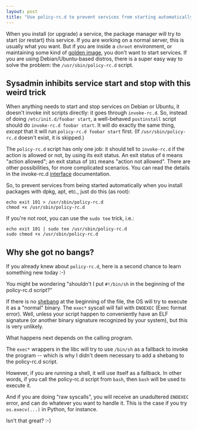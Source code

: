 ```yaml
---
layout: post
title: "Use policy-rc.d to prevent services from starting automatically"
---
```


When you install (or upgrade) a service, the package manager will try to
start (or restart) this service. If you are working on a normal server,
this is usually what you want. But if you are inside a `chroot` environment,
or maintaining some kind of [golden image], you don't want to start services.
If you are using Debian/Ubuntu-based distros, there is a super easy way
to solve the problem: the `/usr/sbin/policy-rc.d` script.


## Sysadmin inhibits service start and stop with this weird trick

When anything needs to start and stop services on Debian or Ubuntu, it
doesn't invoke init scripts directly: it goes through `invoke-rc.d`.
So, instead of doing `/etc/init.d/foobar start`, a well-behaved
`postinstall` script should do `invoke-rc.d foobar start`. It will
do exactly the same thing, *except* that it will run `policy-rc.d foobar
start` first. (If `/usr/sbin/policy-rc.d` doesn't exist, it is skipped.)

The `policy-rc.d` script has only one job: it should tell to `invoke-rc.d`
if the action is allowed or not, by using its exit status. An exit status
of `0` means "action allowed"; an exit status of `101` means "action not
allowed". There are other possibilities, for more complicated scenarios.
You can read the details in the invoke-rc.d [interface] documentation.

So, to prevent services from being started automatically when you install
packages with dpkg, apt, etc., just do this (as root):

    echo exit 101 > /usr/sbin/policy-rc.d
    chmod +x /usr/sbin/policy-rc.d

If you're not root, you can use the `sudo tee` trick, i.e.:

    echo exit 101 | sudo tee /usr/sbin/policy-rc.d
    sudo chmod +x /usr/sbin/policy-rc.d


## Why she got no bangs?

If you already knew about `policy-rc.d`, here is a second chance to learn
something new today :-)

You might be wondering "shouldn't I put `#!/bin/sh` in the beginning of
the policy-rc.d script?"

If there is no [shebang] at the beginning of the file, the OS will try to
execute it as a "normal" binary. The `exec*` syscall will fail with
`ENOEXEC` (Exec format error). Well, unless your script happen to
conveniently have an ELF signature (or another binary signature recognized
by your system), but this is very unlikely.

What happens next depends on the calling program.

The `exec*` wrappers in the libc will try to use `/bin/sh` as a fallback
to invoke the program -- which is why I didn't deem necessary to add a
shebang to the policy-rc.d script.

However, if you are running a shell, it will use itself as a fallback.
In other words, if you call the policy-rc.d script from `bash`, then
`bash` will be used to execute it.

And if you are doing "raw syscalls", you will receive an unadultered
`ENOEXEC` error, and can do whatever you want to handle it. This is
the case if you try `os.execv(...)` in Python, for instance.

Isn't that great? :-)


[golden image]: http://searchservervirtualization.techtarget.com/definition/golden-image
[interface]: http://people.debian.org/~hmh/invokerc.d-policyrc.d-specification.txt
[shebang]: http://en.wikipedia.org/wiki/Shebang_(Unix)